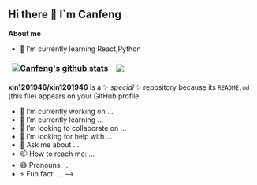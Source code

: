 ## Hi there 👋 I`m Canfeng

**About me**
- 🌱 I’m currently learning React,Python

| <a href="https://github.com/xin1201946"><img align="center" src="https://github-readme-stats.vercel.app/api?username=xin1201946&show_icons=true&include_all_commits=true&theme=buefy&hide_border=true" alt="Canfeng's github stats" /></a> | <a href="https://github.com/xin1201946"><img align="center" src="https://github-readme-stats.vercel.app/api/top-langs/?username=xin1201946&layout=compact&theme=buefy&hide_border=true" /></a> |
| ------------- | ------------- |
**xin1201946/xin1201946** is a ✨ _special_ ✨ repository because its `README.md` (this file) appears on your GitHub profile.

- 🔭 I’m currently working on ...
- 🌱 I’m currently learning ...
- 👯 I’m looking to collaborate on ...
- 🤔 I’m looking for help with ...
- 💬 Ask me about ...
- 📫 How to reach me: ...
- 😄 Pronouns: ...
- ⚡ Fun fact: ...
-->
